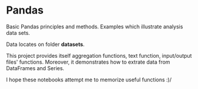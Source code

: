 # Pandas

Basic Pandas principles and methods. 
Examples which illustrate analysis data sets.

Data locates on folder **datasets**.

This project provides itself aggregation functions, text function, input/output files' functions.
Moreover, it demonstrates how to extrate data from DataFrames and Series.

I hope these notebooks attempt me to memorize useful functions :)/


